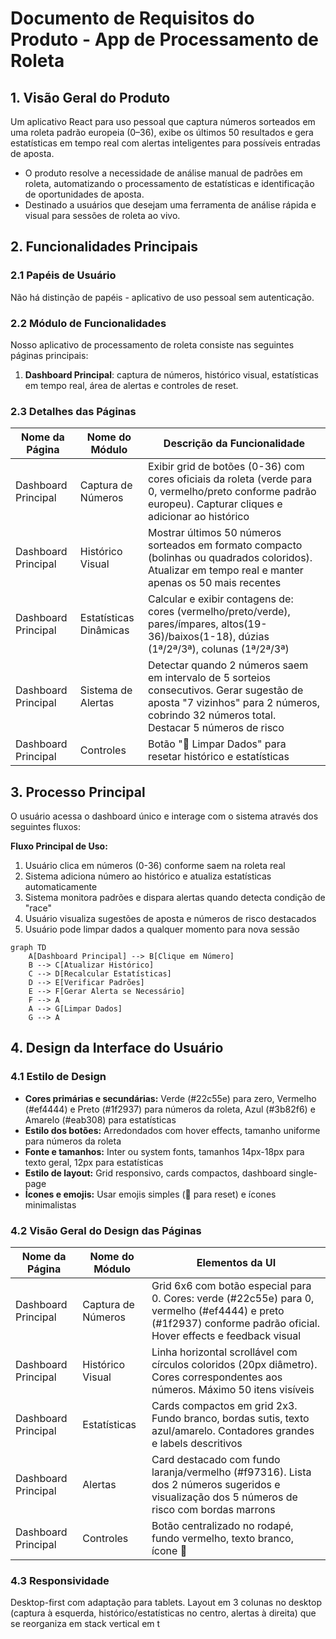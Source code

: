 # Documento de Requisitos do Produto - App de Processamento de Roleta

## 1. Visão Geral do Produto
Um aplicativo React para uso pessoal que captura números sorteados em uma roleta padrão europeia (0–36), exibe os últimos 50 resultados e gera estatísticas em tempo real com alertas inteligentes para possíveis entradas de aposta.
- O produto resolve a necessidade de análise manual de padrões em roleta, automatizando o processamento de estatísticas e identificação de oportunidades de aposta.
- Destinado a usuários que desejam uma ferramenta de análise rápida e visual para sessões de roleta ao vivo.

## 2. Funcionalidades Principais

### 2.1 Papéis de Usuário
Não há distinção de papéis - aplicativo de uso pessoal sem autenticação.

### 2.2 Módulo de Funcionalidades
Nosso aplicativo de processamento de roleta consiste nas seguintes páginas principais:
1. **Dashboard Principal**: captura de números, histórico visual, estatísticas em tempo real, área de alertas e controles de reset.

### 2.3 Detalhes das Páginas

| Nome da Página | Nome do Módulo | Descrição da Funcionalidade |
|----------------|----------------|------------------------------|
| Dashboard Principal | Captura de Números | Exibir grid de botões (0-36) com cores oficiais da roleta (verde para 0, vermelho/preto conforme padrão europeu). Capturar cliques e adicionar ao histórico |
| Dashboard Principal | Histórico Visual | Mostrar últimos 50 números sorteados em formato compacto (bolinhas ou quadrados coloridos). Atualizar em tempo real e manter apenas os 50 mais recentes |
| Dashboard Principal | Estatísticas Dinâmicas | Calcular e exibir contagens de: cores (vermelho/preto/verde), pares/ímpares, altos(19-36)/baixos(1-18), dúzias (1ª/2ª/3ª), colunas (1ª/2ª/3ª) |
| Dashboard Principal | Sistema de Alertas | Detectar quando 2 números saem em intervalo de 5 sorteios consecutivos. Gerar sugestão de aposta "7 vizinhos" para 2 números, cobrindo 32 números total. Destacar 5 números de risco |
| Dashboard Principal | Controles | Botão "🔄 Limpar Dados" para resetar histórico e estatísticas |

## 3. Processo Principal
O usuário acessa o dashboard único e interage com o sistema através dos seguintes fluxos:

**Fluxo Principal de Uso:**
1. Usuário clica em números (0-36) conforme saem na roleta real
2. Sistema adiciona número ao histórico e atualiza estatísticas automaticamente
3. Sistema monitora padrões e dispara alertas quando detecta condição de "race"
4. Usuário visualiza sugestões de aposta e números de risco destacados
5. Usuário pode limpar dados a qualquer momento para nova sessão

```mermaid
graph TD
    A[Dashboard Principal] --> B[Clique em Número]
    B --> C[Atualizar Histórico]
    C --> D[Recalcular Estatísticas]
    D --> E[Verificar Padrões]
    E --> F[Gerar Alerta se Necessário]
    F --> A
    A --> G[Limpar Dados]
    G --> A
```

## 4. Design da Interface do Usuário

### 4.1 Estilo de Design
- **Cores primárias e secundárias:** Verde (#22c55e) para zero, Vermelho (#ef4444) e Preto (#1f2937) para números da roleta, Azul (#3b82f6) e Amarelo (#eab308) para estatísticas
- **Estilo dos botões:** Arredondados com hover effects, tamanho uniforme para números da roleta
- **Fonte e tamanhos:** Inter ou system fonts, tamanhos 14px-18px para texto geral, 12px para estatísticas
- **Estilo de layout:** Grid responsivo, cards compactos, dashboard single-page
- **Ícones e emojis:** Usar emojis simples (🔄 para reset) e ícones minimalistas

### 4.2 Visão Geral do Design das Páginas

| Nome da Página | Nome do Módulo | Elementos da UI |
|----------------|----------------|------------------|
| Dashboard Principal | Captura de Números | Grid 6x6 com botão especial para 0. Cores: verde (#22c55e) para 0, vermelho (#ef4444) e preto (#1f2937) conforme padrão oficial. Hover effects e feedback visual |
| Dashboard Principal | Histórico Visual | Linha horizontal scrollável com círculos coloridos (20px diâmetro). Cores correspondentes aos números. Máximo 50 itens visíveis |
| Dashboard Principal | Estatísticas | Cards compactos em grid 2x3. Fundo branco, bordas sutis, texto azul/amarelo. Contadores grandes e labels descritivos |
| Dashboard Principal | Alertas | Card destacado com fundo laranja/vermelho (#f97316). Lista dos 2 números sugeridos e visualização dos 5 números de risco com bordas marrons |
| Dashboard Principal | Controles | Botão centralizado no rodapé, fundo vermelho, texto branco, ícone 🔄 |

### 4.3 Responsividade
Desktop-first com adaptação para tablets. Layout em 3 colunas no desktop (captura à esquerda, histórico/estatísticas no centro, alertas à direita) que se reorganiza em stack vertical em t